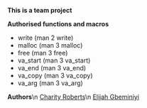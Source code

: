 **This is a team project** 

**Authorised functions and macros**
- write (man 2 write)
- malloc (man 3 malloc)
- free (man 3 free)
- va_start (man 3 va_start)
- va_end (man 3 va_end)
- va_copy (man 3 va_copy)
- va_arg (man 3 va_arg)

**Authors**\n
[Charity Roberts](https://github.com/InioluwaR)\n
[Elijah Gbeminiyi](https://github.com/elijahgbeminiyi)
